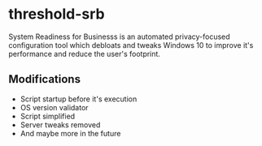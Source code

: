 # threshold-srb
System Readiness for Businesss is an automated privacy-focused configuration tool which debloats and tweaks Windows 10 to improve it's performance and reduce the user's footprint.

## Modifications
* Script startup before it's execution
* OS version validator
* Script simplified
* Server tweaks removed
* And maybe more in the future
